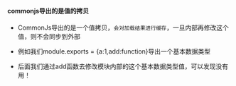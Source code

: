 #### commonjs导出的是值的拷贝
* CommonJs导出的是一个值拷贝，`会对加载结果进行缓存`，一旦内部再修改这个值，则不会同步到外部

* 例如我们module.exports = {a:1,add:function}导出一个基本数据类型
* 后面我们通过add函数去修改模块内部的这个基本数据类型值，可以发现没有用！

